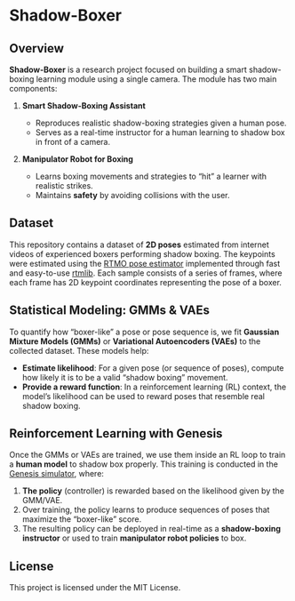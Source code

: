 # Shadow-Boxer

## Overview

**Shadow-Boxer** is a research project focused on building a smart shadow-boxing learning module using a single camera. The module has two main components:

1. **Smart Shadow-Boxing Assistant**  
   - Reproduces realistic shadow-boxing strategies given a human pose.  
   - Serves as a real-time instructor for a human learning to shadow box in front of a camera.

2. **Manipulator Robot for Boxing**  
   - Learns boxing movements and strategies to “hit” a learner with realistic strikes.  
   - Maintains **safety** by avoiding collisions with the user.

## Dataset

This repository contains a dataset of **2D poses** estimated from internet videos of experienced boxers performing shadow boxing. The keypoints were estimated using the [RTMO pose estimator](https://github.com/open-mmlab/mmpose/tree/main/projects/rtmo) implemented through fast and easy-to-use [rtmlib](https://github.com/Tau-J/rtmlib). Each sample consists of a series of frames, where each frame has 2D keypoint coordinates representing the pose of a boxer.

## Statistical Modeling: GMMs & VAEs

To quantify how “boxer-like” a pose or pose sequence is, we fit **Gaussian Mixture Models (GMMs)** or **Variational Autoencoders (VAEs)** to the collected dataset. These models help:

- **Estimate likelihood**: For a given pose (or sequence of poses), compute how likely it is to be a valid “shadow boxing” movement.
- **Provide a reward function**: In a reinforcement learning (RL) context, the model’s likelihood can be used to reward poses that resemble real shadow boxing.

## Reinforcement Learning with Genesis

Once the GMMs or VAEs are trained, we use them inside an RL loop to train a **human model** to shadow box properly. This training is conducted in the [Genesis simulator](https://github.com/Genesis-Embodied-AI/Genesis), where:

1. **The policy** (controller) is rewarded based on the likelihood given by the GMM/VAE.
2. Over training, the policy learns to produce sequences of poses that maximize the “boxer-like” score.
3. The resulting policy can be deployed in real-time as a **shadow-boxing instructor** or used to train **manipulator robot policies** to box.

## License

This project is licensed under the MIT License.

